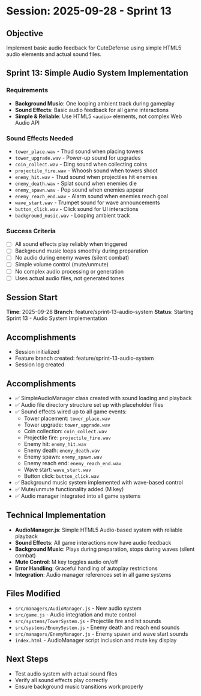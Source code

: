 # Session: 2025-09-28 - Sprint 13

## Objective
Implement basic audio feedback for CuteDefense using simple HTML5 audio elements and actual sound files.

## Sprint 13: Simple Audio System Implementation

### Requirements
- **Background Music**: One looping ambient track during gameplay
- **Sound Effects**: Basic audio feedback for all game interactions
- **Simple & Reliable**: Use HTML5 `<audio>` elements, not complex Web Audio API

### Sound Effects Needed
- `tower_place.wav` - Thud sound when placing towers
- `tower_upgrade.wav` - Power-up sound for upgrades  
- `coin_collect.wav` - Ding sound when collecting coins
- `projectile_fire.wav` - Whoosh sound when towers shoot
- `enemy_hit.wav` - Thud sound when projectiles hit enemies
- `enemy_death.wav` - Splat sound when enemies die
- `enemy_spawn.wav` - Pop sound when enemies appear
- `enemy_reach_end.wav` - Alarm sound when enemies reach goal
- `wave_start.wav` - Trumpet sound for wave announcements
- `button_click.wav` - Click sound for UI interactions
- `background_music.wav` - Looping ambient track

### Success Criteria
- [ ] All sound effects play reliably when triggered
- [ ] Background music loops smoothly during preparation
- [ ] No audio during enemy waves (silent combat)
- [ ] Simple volume control (mute/unmute)
- [ ] No complex audio processing or generation
- [ ] Uses actual audio files, not generated tones

## Session Start
**Time**: 2025-09-28
**Branch**: feature/sprint-13-audio-system
**Status**: Starting Sprint 13 - Audio System Implementation

## Accomplishments
- Session initialized
- Feature branch created: feature/sprint-13-audio-system
- Session log created

## Accomplishments
- ✅ SimpleAudioManager class created with sound loading and playback
- ✅ Audio file directory structure set up with placeholder files
- ✅ Sound effects wired up to all game events:
  - Tower placement: `tower_place.wav`
  - Tower upgrade: `tower_upgrade.wav`
  - Coin collection: `coin_collect.wav`
  - Projectile fire: `projectile_fire.wav`
  - Enemy hit: `enemy_hit.wav`
  - Enemy death: `enemy_death.wav`
  - Enemy spawn: `enemy_spawn.wav`
  - Enemy reach end: `enemy_reach_end.wav`
  - Wave start: `wave_start.wav`
  - Button click: `button_click.wav`
- ✅ Background music system implemented with wave-based control
- ✅ Mute/unmute functionality added (M key)
- ✅ Audio manager integrated into all game systems

## Technical Implementation
- **AudioManager.js**: Simple HTML5 Audio-based system with reliable playback
- **Sound Effects**: All game interactions now have audio feedback
- **Background Music**: Plays during preparation, stops during waves (silent combat)
- **Mute Control**: M key toggles audio on/off
- **Error Handling**: Graceful handling of autoplay restrictions
- **Integration**: Audio manager references set in all game systems

## Files Modified
- `src/managers/AudioManager.js` - New audio system
- `src/game.js` - Audio integration and mute control
- `src/systems/TowerSystem.js` - Projectile fire and hit sounds
- `src/systems/EnemySystem.js` - Enemy death and reach end sounds
- `src/managers/EnemyManager.js` - Enemy spawn and wave start sounds
- `index.html` - AudioManager script inclusion and mute key display

## Next Steps
- Test audio system with actual sound files
- Verify all sound effects play correctly
- Ensure background music transitions work properly
